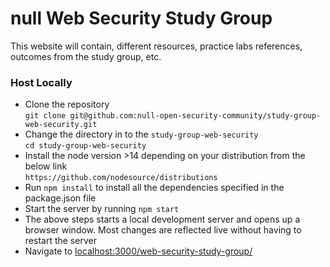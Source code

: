 # null Web Security Study Group

This website will contain, different resources, practice labs references, outcomes from the study group, etc.

### Host Locally

- Clone the repository   
  `git clone git@github.com:null-open-security-community/study-group-web-security.git`
- Change the directory in to the `study-group-web-security`  
  `cd study-group-web-security`
- Install the node version >14 depending on your distribution from the below link  
  `https://github.com/nodesource/distributions`
- Run `npm install` to install all the dependencies specified in the package.json file
- Start the server by running `npm start`
- The above steps starts a local development server and opens up a browser window. Most changes are reflected live
  without having to restart the server
- Navigate to [localhost:3000/web-security-study-group/](http://localhost:3000/web-security-study-group/)